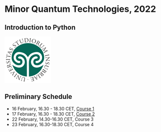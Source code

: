 # Minor Quantum Technologies, 2022
## Introduction to Python
![insubria](logo.png)

## Preliminary Schedule
* 16 February, 16.30 - 18.30 CET, [Course 1](./Course1)
* 17 February, 16.30 - 18.30 CET, [Course 2](./Course2)
* 22 February, 14.30-16.30 CET, Course 3
* 23 February, 16.30-18.30 CET, Course 4
